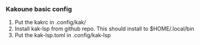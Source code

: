 ### Kakoune basic config
1. Put the kakrc in .config/kak/
2. Install kak-lsp from github repo. This should install to $HOME/.local/bin
3. Put the kak-lsp.toml in .config/kak-lsp
